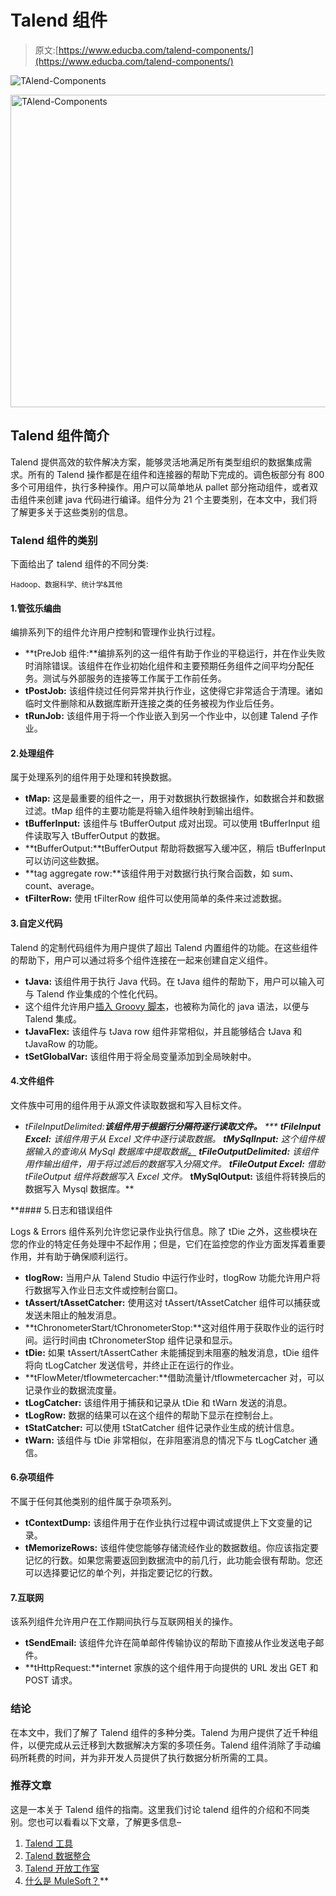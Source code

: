 # Talend 组件

> 原文:[https://www.educba.com/talend-components/](https://www.educba.com/talend-components/)

![TAlend-Components](../Images/5863930da73da902d70c382523932f4e.png)

<noscript><img class="alignnone size-full wp-image-283563" src="../Images/5863930da73da902d70c382523932f4e.png" alt="TAlend-Components" width="900" height="500" data-original-src="https://cdn.educba.com/academy/wp-content/uploads/2020/01/TAlend-Components.jpg"/></noscript>

## Talend 组件简介

Talend 提供高效的软件解决方案，能够灵活地满足所有类型组织的数据集成需求。所有的 Talend 操作都是在组件和连接器的帮助下完成的。调色板部分有 800 多个可用组件，执行多种操作。用户可以简单地从 pallet 部分拖动组件，或者双击组件来创建 java 代码进行编译。组件分为 21 个主要类别，在本文中，我们将了解更多关于这些类别的信息。

### Talend 组件的类别

下面给出了 talend 组件的不同分类:

<small>Hadoop、数据科学、统计学&其他</small>

#### 1.管弦乐编曲

编排系列下的组件允许用户控制和管理作业执行过程。

*   **tPreJob 组件:**编排系列的这一组件有助于作业的平稳运行，并在作业失败时消除错误。该组件在作业初始化组件和主要预期任务组件之间平均分配任务。测试与外部服务的连接等工作属于工作前任务。
*   **tPostJob:** 该组件绕过任何异常并执行作业，这使得它非常适合于清理。诸如临时文件删除和从数据库断开连接之类的任务被视为作业后任务。
*   **tRunJob:** 该组件用于将一个作业嵌入到另一个作业中，以创建 Talend 子作业。

#### 2.处理组件

属于处理系列的组件用于处理和转换数据。

*   **tMap:** 这是最重要的组件之一，用于对数据执行数据操作，如数据合并和数据过滤。tMap 组件的主要功能是将输入组件映射到输出组件。
*   **tBufferInput:** 该组件与 tBufferOutput 成对出现。可以使用 tBufferInput 组件读取写入 tBufferOutput 的数据。
*   **tBufferOutput:**tBufferOutput 帮助将数据写入缓冲区，稍后 tBufferInput 可以访问这些数据。
*   **tag aggregate row:**该组件用于对数据行执行聚合函数，如 sum、count、average。
*   **tFilterRow:** 使用 tFilterRow 组件可以使用简单的条件来过滤数据。

#### 3.自定义代码

Talend 的定制代码组件为用户提供了超出 Talend 内置组件的功能。在这些组件的帮助下，用户可以通过将多个组件连接在一起来创建自定义组件。

*   **tJava:** 该组件用于执行 Java 代码。在 tJava 组件的帮助下，用户可以输入可与 Talend 作业集成的个性化代码。
*   这个组件允许用户[插入 Groovy 脚本](https://www.educba.com/what-is-groovy/)，也被称为简化的 java 语法，以便与 Talend 集成。
*   **tJavaFlex:** 该组件与 tJava row 组件非常相似，并且能够结合 tJava 和 tJavaRow 的功能。
*   **tSetGlobalVar:** 该组件用于将全局变量添加到全局映射中。

#### 4.文件组件

文件族中可用的组件用于从源文件读取数据和写入目标文件。

*   ****tFileInputDelimited:**该组件用于根据行分隔符逐行读取文件。**
***   **tFileInput Excel:** 该组件用于从 Excel 文件中逐行读取数据。*   **tMySqlInput:** 这个组件根据输入的查询从 MySql 数据库中提取数据[。](https://www.educba.com/what-is-mysql-database/)*   **tFileOutputDelimited:** 该组件用作输出组件，用于将过滤后的数据写入分隔文件。*   **tFileOutput Excel:** 借助 tFileOutput 组件将数据写入 Excel 文件。*   **tMySqlOutput:** 该组件将转换后的数据写入 Mysql 数据库。**

 **#### 5.日志和错误组件

Logs & Errors 组件系列允许您记录作业执行信息。除了 tDie 之外，这些模块在您的作业的特定任务处理中不起作用；但是，它们在监控您的作业方面发挥着重要作用，并有助于确保顺利运行。

*   **tlogRow:** 当用户从 Talend Studio 中运行作业时，tlogRow 功能允许用户将行数据写入作业日志文件或控制台窗口。
*   **tAssert/tAssetCatcher:** 使用这对 tAssert/tAssetCatcher 组件可以捕获或发送未阻止的触发消息。
*   **tChronometerStart/tChronometerStop:**这对组件用于获取作业的运行时间。运行时间由 tChronometerStop 组件记录和显示。
*   **tDie:** 如果 tAssert/tAssertCather 未能捕捉到未阻塞的触发消息，tDie 组件将向 tLogCatcher 发送信号，并终止正在运行的作业。
*   **tFlowMeter/tflowmetercacher:**借助流量计/tflowmetercacher 对，可以记录作业的数据流度量。
*   **tLogCatcher:** 该组件用于捕获和记录从 tDie 和 tWarn 发送的消息。
*   **tLogRow:** 数据的结果可以在这个组件的帮助下显示在控制台上。
*   **tStatCatcher:** 可以使用 tStatCatcher 组件记录作业生成的统计信息。
*   **tWarn:** 该组件与 tDie 非常相似，在非阻塞消息的情况下与 tLogCatcher 通信。

#### 6.杂项组件

不属于任何其他类别的组件属于杂项系列。

*   **tContextDump:** 该组件用于在作业执行过程中调试或提供上下文变量的记录。
*   **tMemorizeRows:** 该组件使您能够存储流经作业的数据数组。你应该指定要记忆的行数。如果您需要返回到数据流中的前几行，此功能会很有帮助。您还可以选择要记忆的单个列，并指定要记忆的行数。

#### 7.互联网

该系列组件允许用户在工作期间执行与互联网相关的操作。

*   **tSendEmail:** 该组件允许在简单邮件传输协议的帮助下直接从作业发送电子邮件。
*   **tHttpRequest:**internet 家族的这个组件用于向提供的 URL 发出 GET 和 POST 请求。

### 结论

在本文中，我们了解了 Talend 组件的多种分类。Talend 为用户提供了近千种组件，以便完成从云迁移到大数据解决方案的多项任务。Talend 组件消除了手动编码所耗费的时间，并为非开发人员提供了执行数据分析所需的工具。

### 推荐文章

这是一本关于 Talend 组件的指南。这里我们讨论 talend 组件的介绍和不同类别。您也可以看看以下文章，了解更多信息–

1.  [Talend 工具](https://www.educba.com/talend-tools/)
2.  [Talend 数据整合](https://www.educba.com/talend-data-integration/)
3.  [Talend 开放工作室](https://www.educba.com/talend-open-studio/)
4.  [什么是 MuleSoft？](https://www.educba.com/what-is-mulesoft/)**